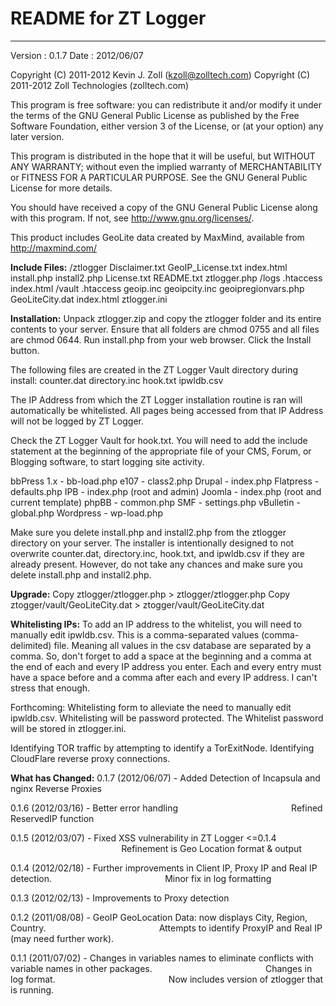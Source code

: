 # README for ZT Logger #

----------

Version : 0.1.7
Date    : 2012/06/07

Copyright (C) 2011-2012 Kevin J. Zoll (kzoll@zolltech.com)
Copyright (C) 2011-2012 Zoll Technologies (zolltech.com)

This program is free software: you can redistribute it and/or modify it under the terms of the GNU General Public License as published by the Free Software Foundation, either version 3 of the License, or (at your option) any later version.

This program is distributed in the hope that it will be useful, but WITHOUT ANY WARRANTY; without even the implied warranty of MERCHANTABILITY or FITNESS FOR A PARTICULAR PURPOSE.  See the GNU General Public License for more details.

You should have received a copy of the GNU General Public License along with this program.  If not, see <http://www.gnu.org/licenses/>.

This product includes GeoLite data created by MaxMind, available from <http://maxmind.com/>

**Include Files:**
/ztlogger
Disclaimer.txt
GeoIP_License.txt
index.html
install.php
install2.php
License.txt
README.txt
ztlogger.php
/logs
.htaccess
index.html
/vault
.htaccess
geoip.inc
geoipcity.inc
geoipregionvars.php
GeoLiteCity.dat
index.html
ztlogger.ini

**Installation:**
Unpack ztlogger.zip and copy the ztlogger folder and its entire contents to your server. Ensure that all folders are chmod 0755 and all files are chmod 0644. Run install.php from your web browser.  Click the Install button.


The following files are created in the ZT Logger Vault directory during install:
counter.dat
directory.inc
hook.txt
ipwldb.csv

The IP Address from which the ZT Logger installation routine is ran will automatically be whitelisted.  All pages being accessed from that IP Address will not be logged by ZT Logger.

Check the ZT Logger Vault for hook.txt.  You will need to add the include statement at the beginning of the appropriate file of your CMS, Forum, or Blogging software, to start logging site activity.

bbPress 1.x - bb-load.php
e107 - class2.php
Drupal - index.php
Flatpress - defaults.php
IPB  - index.php (root and admin)
Joomla - index.php (root and current template)
phpBB - common.php
SMF - settings.php
vBulletin - global.php
Wordpress - wp-load.php

Make sure you delete install.php and install2.php from the ztlogger directory on your server. The installer is intentionally designed to not overwrite counter.dat, directory.inc, hook.txt, and ipwldb.csv if they are already present.  However, do not take any chances and make sure you delete install.php and install2.php.

**Upgrade:**
Copy ztlogger/ztlogger.php > ztlogger/ztlogger.php
Copy ztogger/vault/GeoLiteCity.dat > ztogger/vault/GeoLiteCity.dat

**Whitelisting IPs:**
To add an IP address to the whitelist, you will need to manually edit ipwldb.csv.  This is a comma-separated values (comma-delimited) file.  Meaning all values in the csv database are separated by a comma.  So, don't forget to add a space at the beginning and a comma at the end of each and every IP address you enter. Each and every entry must have a space before and a comma after each and every IP address.  I can't stress that enough.

Forthcoming:
Whitelisting form to alleviate the need to manually edit ipwldb.csv.  Whitelisting will be password protected.  The Whitelist password will be stored in ztlogger.ini.

Identifying TOR traffic by attempting to identify a TorExitNode.
Identifying CloudFlare reverse proxy connections.

**What has Changed:**
0.1.7 (2012/06/07) - Added Detection of Incapsula and nginx Reverse Proxies

0.1.6 (2012/03/16) - Better error handling
&nbsp;&nbsp;&nbsp;&nbsp;&nbsp;&nbsp;&nbsp;&nbsp;&nbsp;&nbsp;&nbsp;&nbsp;&nbsp;&nbsp;&nbsp;&nbsp;&nbsp;&nbsp;&nbsp;&nbsp;&nbsp;&nbsp;&nbsp;&nbsp;&nbsp;&nbsp;&nbsp;&nbsp;&nbsp;&nbsp;&nbsp;&nbsp;&nbsp;&nbsp;&nbsp;&nbsp;&nbsp;&nbsp;&nbsp;&nbsp;&nbsp;&nbsp;&nbsp;&nbsp;&nbsp;Refined ReservedIP function

0.1.5 (2012/03/07) - Fixed XSS vulnerability in ZT Logger <=0.1.4
&nbsp;&nbsp;&nbsp;&nbsp;&nbsp;&nbsp;&nbsp;&nbsp;&nbsp;&nbsp;&nbsp;&nbsp;&nbsp;&nbsp;&nbsp;&nbsp;&nbsp;&nbsp;&nbsp;&nbsp;&nbsp;&nbsp;&nbsp;&nbsp;&nbsp;&nbsp;&nbsp;&nbsp;&nbsp;&nbsp;&nbsp;&nbsp;&nbsp;&nbsp;&nbsp;&nbsp;&nbsp;&nbsp;&nbsp;&nbsp;&nbsp;&nbsp;&nbsp;&nbsp;&nbsp;Refinement is Geo Location format & output

0.1.4 (2012/02/18) - Further improvements in Client IP, Proxy IP and Real IP detection.
&nbsp;&nbsp;&nbsp;&nbsp;&nbsp;&nbsp;&nbsp;&nbsp;&nbsp;&nbsp;&nbsp;&nbsp;&nbsp;&nbsp;&nbsp;&nbsp;&nbsp;&nbsp;&nbsp;&nbsp;&nbsp;&nbsp;&nbsp;&nbsp;&nbsp;&nbsp;&nbsp;&nbsp;&nbsp;&nbsp;&nbsp;&nbsp;&nbsp;&nbsp;&nbsp;&nbsp;&nbsp;&nbsp;&nbsp;&nbsp;&nbsp;&nbsp;&nbsp;&nbsp;&nbsp;Minor fix in log formatting

0.1.3 (2012/02/13) - Improvements to Proxy detection

0.1.2 (2011/08/08) - GeoIP GeoLocation Data: now displays City, Region, Country.
&nbsp;&nbsp;&nbsp;&nbsp;&nbsp;&nbsp;&nbsp;&nbsp;&nbsp;&nbsp;&nbsp;&nbsp;&nbsp;&nbsp;&nbsp;&nbsp;&nbsp;&nbsp;&nbsp;&nbsp;&nbsp;&nbsp;&nbsp;&nbsp;&nbsp;&nbsp;&nbsp;&nbsp;&nbsp;&nbsp;&nbsp;&nbsp;&nbsp;&nbsp;&nbsp;&nbsp;&nbsp;&nbsp;&nbsp;&nbsp;&nbsp;&nbsp;&nbsp;&nbsp;&nbsp;Attempts to identify ProxyIP and Real IP (may need further work).

0.1.1 (2011/07/02) - Changes in variables names to eliminate conflicts with variable names in other packages.
&nbsp;&nbsp;&nbsp;&nbsp;&nbsp;&nbsp;&nbsp;&nbsp;&nbsp;&nbsp;&nbsp;&nbsp;&nbsp;&nbsp;&nbsp;&nbsp;&nbsp;&nbsp;&nbsp;&nbsp;&nbsp;&nbsp;&nbsp;&nbsp;&nbsp;&nbsp;&nbsp;&nbsp;&nbsp;&nbsp;&nbsp;&nbsp;&nbsp;&nbsp;&nbsp;&nbsp;&nbsp;&nbsp;&nbsp;&nbsp;&nbsp;&nbsp;&nbsp;&nbsp;&nbsp;Changes in log format.
&nbsp;&nbsp;&nbsp;&nbsp;&nbsp;&nbsp;&nbsp;&nbsp;&nbsp;&nbsp;&nbsp;&nbsp;&nbsp;&nbsp;&nbsp;&nbsp;&nbsp;&nbsp;&nbsp;&nbsp;&nbsp;&nbsp;&nbsp;&nbsp;&nbsp;&nbsp;&nbsp;&nbsp;&nbsp;&nbsp;&nbsp;&nbsp;&nbsp;&nbsp;&nbsp;&nbsp;&nbsp;&nbsp;&nbsp;&nbsp;&nbsp;&nbsp;&nbsp;&nbsp;&nbsp;Now includes version of ztlogger that is running.